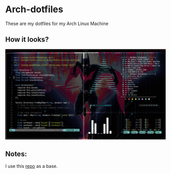 # Arch-dotfiles

These are my dotfiles for my Arch Linux Machine

## How it looks?

![Theme](BatmanBeyondThemeLook.png)

## Notes:

I use this [repo](https://github.com/janleigh/dotfiles) as a base.
